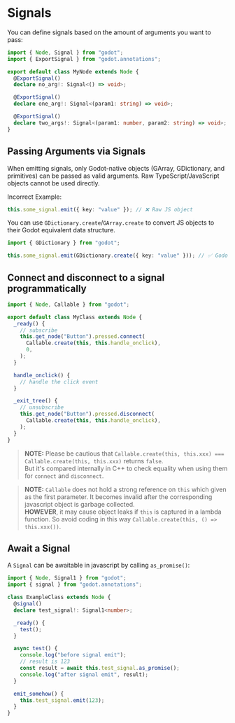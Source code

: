 # Signals

You can define signals based on the amount of arguments you want to pass:

```ts
import { Node, Signal } from "godot";
import { ExportSignal } from "godot.annotations";

export default class MyNode extends Node {
  @ExportSignal()
  declare no_arg!: Signal<() => void>;

  @ExportSignal()
  declare one_arg!: Signal<(param1: string) => void>;

  @ExportSignal()
  declare two_args!: Signal<(param1: number, param2: string) => void>;
}
```

## Passing Arguments via Signals

When emitting signals, only Godot-native objects (GArray, GDictionary, and primitives) can be passed as valid arguments. 
Raw TypeScript/JavaScript objects cannot be used directly.

Incorrect Example:

```ts
this.some_signal.emit({ key: "value" }); // ❌ Raw JS object
```

You can use `GDictionary.create`/`GArray.create` to convert JS objects to their Godot equivalent data structure.

```ts
import { GDictionary } from "godot";

this.some_signal.emit(GDictionary.create({ key: "value" })); // ✅ Godot dictionary
```

## Connect and disconnect to a signal programmatically

```ts
import { Node, Callable } from "godot";

export default class MyClass extends Node {
  _ready() {
    // subscribe
    this.get_node("Button").pressed.connect(
      Callable.create(this, this.handle_onclick),
      0,
    );
  }

  handle_onclick() {
    // handle the click event
  }

  _exit_tree() {
    // unsubscribe
    this.get_node("Button").pressed.disconnect(
      Callable.create(this, this.handle_onclick),
    );
  }
}
```

> **NOTE:** Please be cautious that `Callable.create(this, this.xxx) === Callable.create(this, this.xxx)` returns `false`.  
> But it's compared internally in C++ to check equality when using them for `connect` and `disconnect`.

> **NOTE:** `Callable` does not hold a strong reference on `this` which given as the first parameter. It becomes invalid after the corresponding javascript object is garbage collected.  
> **HOWEVER**, it may cause object leaks if `this` is captured in a lambda function. So avoid coding in this way `Callable.create(this, () => this.xxx())`.

## Await a Signal

A `Signal` can be awaitable in javascript by calling `as_promise()`:

```ts
import { Node, Signal1 } from "godot";
import { signal } from "godot.annotations";

class ExampleClass extends Node {
  @signal()
  declare test_signal!: Signal1<number>;

  _ready() {
    test();
  }

  async test() {
    console.log("before signal emit");
    // result is 123
    const result = await this.test_signal.as_promise();
    console.log("after signal emit", result);
  }

  emit_somehow() {
    this.test_signal.emit(123);
  }
}
```

